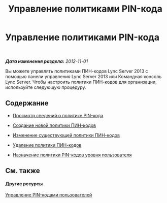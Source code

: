 ﻿---
title: Управление политиками PIN-кода
TOCTitle: Управление политиками PIN-кода
ms:assetid: a698b8c0-2406-4cb8-9faf-6630ec5f104c
ms:mtpsurl: https://technet.microsoft.com/ru-ru/library/JJ721841(v=OCS.15)
ms:contentKeyID: 49888127
ms.date: 05/19/2016
mtps_version: v=OCS.15
ms.translationtype: HT
---

# Управление политиками PIN-кода

 

_**Дата изменения раздела:** 2012-11-01_

Вы можете управлять политиками ПИН-кодов Lync Server 2013 с помощью панели управления Lync Server 2013 или Командная консоль Lync Server. Чтобы настроить политики ПИН-кодов для организации, используйте следующую процедуру.

## Содержание

  - [Просмотр сведений о политике PIN-кода](lync-server-2013-view-pin-policy-inforrmation.md)

  - [Создание новой политики ПИН-кодов](lync-server-2013-create-a-new-pin-policy.md)

  - [Изменение существующей политики ПИН-кодов](lync-server-2013-modify-an-existing-pin-policy.md)

  - [Удаление политики ПИН-кодов](lync-server-2013-delete-a-pin-policy.md)

  - [Назначение политики PIN-кодов уровня пользователя](lync-server-2013-assign-a-per-user-pin-policy.md)

## См. также

#### Другие ресурсы

[Управление PIN-кодами пользователей](lync-server-2013-managing-user-pins.md)

